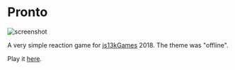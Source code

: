 # Pronto

<img src="https://raw.githubusercontent.com/markusfisch/Pronto/gh-pages/screenshot-400x250.png" alt="screenshot"/>

A very simple reaction game for [js13kGames][js13kgames] 2018.
The theme was "offline".

Play it [here][play].

[js13kgames]: http://js13kgames.com/entries/2018
[play]: http://hhsw.de/sites/proto/js13k2018/

